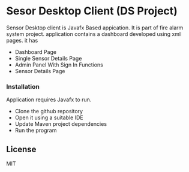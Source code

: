 # Sesor Desktop Client (DS Project) 

Sensor Desktop client is Javafx Based appication. It is part of fire alarm system project. application contains a dashboard developed using xml pages. it has

  - Dashboard Page
  - Single Sensor Details Page
  - Admin Panel With Sign In Functions
  - Sensor Details Page
 
### Installation

Application requires Javafx to run.
  * Clone the github repository
  * Open it using a suitable IDE
  * Update Maven project dependencies
  * Run the program

License
----
MIT

